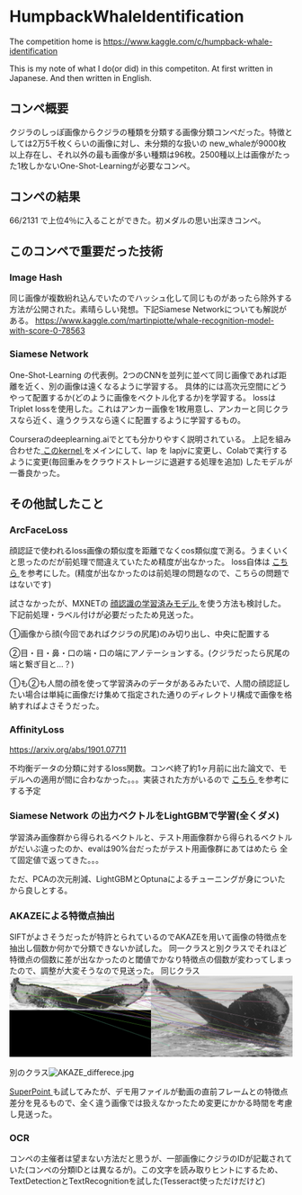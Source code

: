 # HumpbackWhaleIdentification
The competition home is 
<a href=https://www.kaggle.com/c/humpback-whale-identification target="_blank">
https://www.kaggle.com/c/humpback-whale-identification
</a>
  
This is my note of what I do(or did) in this competiton. At first written in Japanese. And then written in English.  

## コンペ概要
クジラのしっぽ画像からクジラの種類を分類する画像分類コンペだった。特徴としては2万5千枚くらいの画像に対し、未分類的な扱いの
new_whaleが9000枚以上存在し、それ以外の最も画像が多い種類は96枚。2500種以上は画像がたった1枚しかないOne-Shot-Learningが必要なコンペ。

## コンペの結果
66/2131 で上位4％に入ることができた。初メダルの思い出深きコンペ。

## このコンペで重要だった技術
### Image Hash
同じ画像が複数紛れ込んでいたのでハッシュ化して同じものがあったら除外する方法が公開された。素晴らしい発想。下記Siamese Networkについても解説がある。
<a href=https://www.kaggle.com/martinpiotte/whale-recognition-model-with-score-0-78563 target="_blank">
https://www.kaggle.com/martinpiotte/whale-recognition-model-with-score-0-78563
</a>

### Siamese Network
One-Shot-Learning の代表例。2つのCNNを並列に並べて同じ画像であれば距離を近く、別の画像は遠くなるように学習する。
具体的には高次元空間にどうやって配置するか(どのように画像をベクトル化するか)を学習する。
lossはTriplet lossを使用した。これはアンカー画像を1枚用意し、アンカーと同じクラスなら近く、違うクラスなら遠くに配置するように学習するもの。
  
Courseraのdeeplearning.aiでとても分かりやすく説明されている。
上記を組み合わせた<a href=https://www.kaggle.com/seesee/siamese-pretrained-0-822 target="_blank">
このkernel
</a>
をメインにして、lap を lapjvに変更し、Colabで実行するように変更(毎回重みをクラウドストレージに退避する処理を追加)
したモデルが一番良かった。

## その他試したこと
### ArcFaceLoss
顔認証で使われるloss画像の類似度を距離でなくcos類似度で測る。うまくいくと思ったのだが前処理で間違えていたため精度が出なかった。
loss自体は
<a href=https://gist.github.com/koshian2/d28a3cbdfc8f398f7d836739dbc6b5b2 target="_blank">
こちら
</a>
を参考にした。(精度が出なかったのは前処理の問題なので、こちらの問題ではないです)
  
試さなかったが、MXNETの
<a href=https://github.com/deepinsight/insightface target="_blank">
顔認識の学習済みモデル
</a>
を使う方法も検討した。下記前処理・ラベル付けが必要だったため見送った。
  
①画像から顔(今回であればクジラの尻尾)のみ切り出し、中央に配置する
  
②目・目・鼻・口の端・口の端にアノテーションする。(クジラだったら尻尾の端と繋ぎ目と...？)
  
①も②も人間の顔を使って学習済みのデータがあるみたいで、人間の顔認証したい場合は単純に画像だけ集めて指定された通りのディレクトリ構成で画像を格納すればよさそうだった。
### AffinityLoss
<a href=https://arxiv.org/abs/1901.07711 target="_blank">
https://arxiv.org/abs/1901.07711
</a>
  
不均衡データの分類に対するloss関数。コンペ終了約1ヶ月前に出た論文で、モデルへの適用が間に合わなかった。。。実装された方がいるので
<a href=https://github.com/koshian2/affinity-loss target="_blank">
こちら
</a>
を参考にする予定

### Siamese Network の出力ベクトルをLightGBMで学習(全くダメ)
学習済み画像群から得られるベクトルと、テスト用画像群から得られるベクトルがだいぶ違ったのか、evalは90%台だったがテスト用画像群にあてはめたら
全て固定値で返ってきた。。。
  
ただ、PCAの次元削減、LightGBMとOptunaによるチューニングが身についたから良しとする。


### AKAZEによる特徴点抽出
SIFTがよさそうだったが特許とられているのでAKAZEを用いて画像の特徴点を抽出し個数か何かで分類できないか試した。
同一クラスと別クラスでそれほど特徴点の個数に差が出なかったのと閾値でかなり特徴点の個数が変わってしまったので、調整が大変そうなので見送った。
同じクラス<img src="img_src/AKAZE_same.jpg" alt="AKAZE_same.jpg">
  
別のクラス<img src="img_src/AKAZE_differece.jpg" alt="AKAZE_differece.jpg">
  
<a href=https://github.com/MagicLeapResearch/SuperPointPretrainedNetwork target="_blank">
SuperPoint
</a>
も試してみたが、デモ用ファイルが動画の直前フレームとの特徴点差分を見るもので、全く違う画像では扱えなかったため変更にかかる時間を考慮し見送った。

### OCR
コンペの主催者は望まない方法だと思うが、一部画像にクジラのIDが記載されていた(コンペの分類IDとは異なるが)。この文字を読み取りヒントにするため、
TextDetectionとTextRecognitionを試した(Tesseract使っただけだけど)
